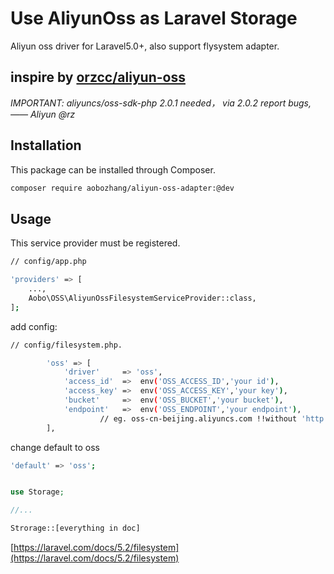 
# Use AliyunOss as Laravel Storage

Aliyun oss driver for Laravel5.0+, also support flysystem adapter.

## inspire by [orzcc/aliyun-oss](https://github.com/orzcc/aliyun-oss)

*IMPORTANT: aliyuncs/oss-sdk-php 2.0.1 needed， via 2.0.2 report bugs, —— Aliyun @rz*

## Installation

This package can be installed through Composer.
```bash
composer require aobozhang/aliyun-oss-adapter:@dev
```

## Usage

This service provider must be registered.

```bash
// config/app.php

'providers' => [
    ...,
    Aobo\OSS\AliyunOssFilesystemServiceProvider::class,
];
```


add config:

```bash
// config/filesystem.php.

        'oss' => [
            'driver'     => 'oss',
            'access_id'  =>  env('OSS_ACCESS_ID','your id'),
            'access_key' =>  env('OSS_ACCESS_KEY','your key'),
            'bucket'     =>  env('OSS_BUCKET','your bucket'),
            'endpoint'   =>  env('OSS_ENDPOINT','your endpoint'),  
            		// eg. oss-cn-beijing.aliyuncs.com !!without 'http://' in OSS SDK 2.0+
        ],

```

change default to oss
```bash
'default' => 'oss';
```

```php

use Storage;

//...

Strorage::[everything in doc]
```
[https://laravel.com/docs/5.2/filesystem](https://laravel.com/docs/5.2/filesystem)
